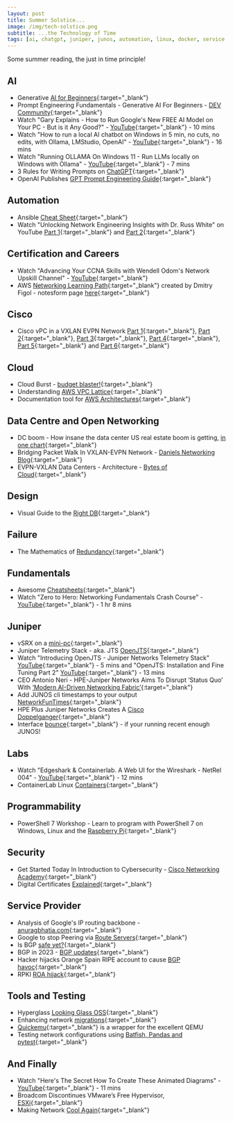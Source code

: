 ```yaml
---
layout: post
title: Summer Solstice...
image: /img/tech-solstice.png
subtitle: ...the Technology of Time
tags: [ai, chatgpt, juniper, junos, automation, linux, docker, service provider, wireless, containers, labs, eve-ng, open networking, cumulus, cisco, careers, programmability, fundamentals, certification, data centre, ipv6, security, failure, cloud]
---
```


Some summer reading, the just in time principle!

## AI

* Generative [AI for Beginners](https://github.com/microsoft/generative-ai-for-beginners){:target="_blank"}
* Prompt Engineering Fundamentals - Generative AI For Beginners - [DEV Community](https://dev.to/azure/prompt-engineering-fundamentals-generative-ai-for-beginners-v1-1kii){:target="_blank"}
* Watch "Gary Explains - How to Run Google's New FREE AI Model on Your PC - But is it Any Good?" - [YouTube](https://youtu.be/9_MsaMX0eLo){:target="_blank"} - 10 mins
* Watch "How to run a local AI chatbot on Windows in 5 min, no cuts, no edits, with Ollama, LMStudio, OpenAI" - [YouTube](https://youtu.be/_AxXtXwdZmY){:target="_blank"} - 16 mins
* Watch "Running OLLAMA On Windows 11 - Run LLMs locally on Windows with Ollama" - [YouTube](https://youtu.be/srGF8P8-8Jk){:target="_blank"} - 7 mins
* 3 Rules for Writing Prompts on [ChatGPT](https://www.businessinsider.com/3-rules-writing-prompts-chatgpt-ai-2024-1){:target="_blank"}
* OpenAI Publishes [GPT Prompt Engineering Guide](https://www.infoq.com/news/2023/12/openai-prompt-engineering/){:target="_blank"}

## Automation

* Ansible [Cheat Sheet](https://github.com/eon01/AnsibleCheatSheet){:target="_blank"}
* Watch "Unlocking Network Engineering Insights with Dr. Russ White" on YouTube [Part 1](https://youtu.be/WJzQUo3Peq8){:target="_blank"} and [Part 2](https://youtu.be/3t8twgjAFeM){:target="_blank"}

## Certification and Careers

* Watch "Advancing Your CCNA Skills with Wendell Odom's Network Upskill Channel" - [YouTube](https://youtu.be/Vp6ux2Gu_ZE){:target="_blank"}
* AWS [Networking Learning Path](https://dmfigol.me/posts/aws-networking-learning-path/?s=09){:target="_blank"} created by Dmitry Figol - notesform page [here](https://noteforms.com/views/aws-networking-learning-path-kcpw50){:target="_blank"}

## Cisco

* Cisco vPC in a VXLAN EVPN Network [Part 1](https://lostintransit.se/2024/04/29/cisco-vpc-in-vxlan-evpn-network-part-1-anycast-vtep/){:target="_blank"}, [Part 2](https://lostintransit.se/2024/05/01/cisco-vpc-in-vxlan-evpn-network-part-2-configuring-vpc/){:target="_blank"}, [Part 3](https://lostintransit.se/2024/05/07/cisco-vpc-in-vxlan-evpn-network-part-3-verifying-connectivity){:target="_blank"}, [Part 4](https://lostintransit.se/2024/05/15/cisco-vpc-in-vxlan-evpn-network-part-4-fabric-peering/){:target="_blank"}, [Part 5](https://lostintransit.se/2024/05/15/cisco-vpc-in-vxlan-evpn-network-part-4-fabric-peering/){:target="_blank"} and [Part 6](https://lostintransit.se/2024/05/22/cisco-vpc-in-vxlan-evpn-network-part-6-vpc-enhancements/){:target="_blank"}

## Cloud

* Cloud Burst - [budget blaster!](https://www.computerweekly.com/news/366579513/Forrester-IT-departments-are-blowing-their-cloud-budgets){:target="_blank"}
* Understanding [AWS VPC Lattice](https://jamali.hashnode.dev/introduction-to-vpc-lattice){:target="_blank"}
* Documentation tool for [AWS Architectures](https://www.cloudcatalog.dev/){:target="_blank"}

## Data Centre and Open Networking

* DC boom - How insane the data center US real estate boom is getting, [in one chart](https://sherwood.news/business/data-centers-boom-commercial-real-estate-demand/){:target="_blank"}
* Bridging Packet Walk In VXLAN-EVPN Network - [Daniels Networking Blog](https://lostintransit.se/2024/02/26/bridging-packet-walk-in-vxlan-evpn-network/){:target="_blank"}
* EVPN-VXLAN Data Centers - Architecture - [Bytes of Cloud](https://www.bytesofcloud.net/2024/02/evpn-vxlan-dc/){:target="_blank"}

## Design

* Visual Guide to the [Right DB](https://x.com/milan_milanovic/status/1756741891977007483){:target="_blank"}

## Failure

* The Mathematics of [Redundancy](https://blog.joemag.dev/2024/01/the-mathematics-of-redundancy.html){:target="_blank"}

## Fundamentals

* Awesome [Cheatsheets](https://github.com/LeCoupa/awesome-cheatsheets){:target="_blank"}
* Watch "Zero to Hero: Networking Fundamentals Crash Course" - [YouTube](https://youtu.be/ltBWJIhcjpA){:target="_blank"} - 1 hr 8 mins

## Juniper

* vSRX on a [mini-pc](https://community.juniper.net/blogs/karel-hendrych/2024/04/21/vsrx-on-mini-pc-with-linux-kvm){:target="_blank"}
* Juniper Telemetry Stack - aka. JTS [OpenJTS](https://github.com/door7302/openjts){:target="_blank"}
* Watch "Introducing OpenJTS - Juniper Networks Telemetry Stack" [YouTube](https://youtu.be/Lp_wa9oNy70){:target="_blank"} - 5 mins and "OpenJTS: Installation and Fine Tuning Part 2" [YouTube](https://youtu.be/d0LGD7Bc6VY){:target="_blank"} - 13 mins
* CEO Antonio Neri - HPE-Juniper Networks Aims To Disrupt ‘Status Quo’ With [‘Modern AI-Driven Networking Fabric’](https://www.crn.com/news/networking/2024/ceo-antonio-neri-hpe-juniper-networks-aims-to-disrupt-status-quo-with-modern-ai-driven-networking-fabric){:target="_blank"}
* Add JUNOS cli timestamps to your output [NetworkFunTimes](https://www.networkfuntimes.com/add-timestamps-to-your-junos-cli-output/){:target="_blank"}
* HPE Plus Juniper Networks Creates A [Cisco Doppelganger](https://www.forbes.com/sites/forrester/2024/02/01/hpe-plus-juniper-networks-creates-a-cisco-doppelganger/){:target="_blank"}
* Interface [bounce](https://www.juniper.net/documentation/us/en/software/junos/cli-reference/topics/ref/command/request-interface-port-bounce.html){:target="_blank"} - if your running recent enough JUNOS!

## Labs

* Watch "Edgeshark & Containerlab. A Web UI for the Wireshark - NetRel 004" - [YouTube](https://youtu.be/iY90a_Gn5W0){:target="_blank"} - 12 mins
* ContainerLab Linux [Containers](https://blog.vpackets.net/post/containerlab/linux-container/){:target="_blank"}

## Programmability

* PowerShell 7 Workshop - Learn to program with PowerShell 7 on Windows, Linux and the [Raspberry Pi](https://amzn.eu/d/5NGQ1ii){:target="_blank"}

## Security

* Get Started Today In Introduction to Cybersecurity - [Cisco Networking Academy](https://www.netacad.com/courses/cybersecurity/introduction-cybersecurity){:target="_blank"}
* Digital Certificates [Explained](https://www.fortinet.com/resources/cyberglossary/digital-certificates){:target="_blank"}

## Service Provider

* Analysis of Google's IP routing backbone - [anuragbhatia.com](https://anuragbhatia.com/post/2024/05/analysis-of-google-routing-backbone/){:target="_blank"}
* Google to stop Peering via [Route Servers](https://anuragbhatia.com/post/2024/04/google-to-stop-peering-via-rs/){:target="_blank"}
* Is BGP [safe yet?](https://isbgpsafeyet.com/){:target="_blank"}
* BGP in 2023 - [BGP updates](https://blog.apnic.net/2024/01/10/bgp-in-2023-bgp-updates/){:target="_blank"}
* Hacker hijacks Orange Spain RIPE account to cause [BGP havoc](https://www.bleepingcomputer.com/news/security/hacker-hijacks-orange-spain-ripe-account-to-cause-bgp-havoc/){:target="_blank"}
* RPKI [ROA hijack](https://twitter.com/bgptools/status/1742596811196436940){:target="_blank"}

## Tools and Testing

* Hyperglass [Looking Glass OSS](https://github.com/thatmattlove/hyperglass){:target="_blank"}
* Enhancing network [migrations](https://www.mythryll.com/?p=1976){:target="_blank"}
* [Quickemu](https://github.com/quickemu-project/quickemu){:target="_blank"} is a wrapper for the excellent QEMU
* Testing network configurations using [Batfish, Pandas and pytest](https://saidvandeklundert.net/2023-01-05-batfish/){:target="_blank"}

## And Finally

* Watch "Here's The Secret How To Create These Animated Diagrams" - [YouTube](https://youtu.be/JRwTCKjc37o){:target="_blank"} - 11 mins
* Broadcom Discontinues VMware’s Free Hypervisor, [ESXi](https://hostingjournalist.com/broadcom-discontinues-vmwares-free-hypervisor-esxi/){:target="_blank"}
* Making Network [Cool Again](https://rule11.tech/making-networking-cool-again-1/){:target="_blank"}

